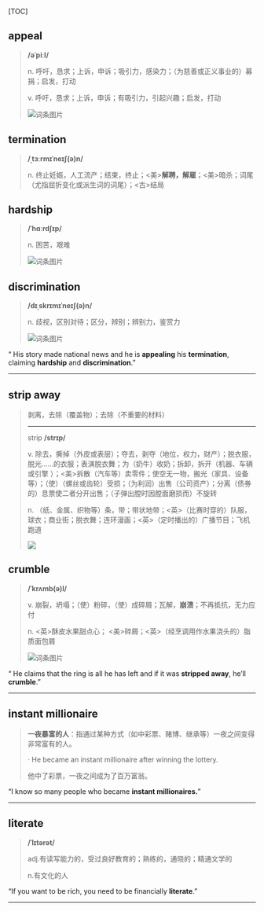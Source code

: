 [TOC]

## appeal

> **/əˈpiːl/**
>
> n.
> 呼吁，恳求；上诉，申诉；吸引力，感染力；（为慈善或正义事业的）募捐；启发，打动
>
> v.
> 呼吁，恳求；上诉，申诉；有吸引力，引起兴趣；启发，打动
>
> ![词条图片](https://ydlunacommon-cdn.nosdn.127.net/b14fd129d79c443400d017a73e027a0c.jpg?)

## termination

> **/ˌtɜːrmɪˈneɪʃ(ə)n/**
>
> n.
> 终止妊娠，人工流产；结束，终止；<美>**解聘，解雇**；<美>暗杀；词尾（尤指屈折变化或派生词的词尾）；<古>结局

## hardship

> **/ˈhɑːrdʃɪp/**
>
> n.
> 困苦，艰难
>
> ![词条图片](https://ydlunacommon-cdn.nosdn.127.net/80e393fd9402aa0ccbd120ddbba79773.jpg?)

## discrimination

> **/dɪˌskrɪmɪˈneɪʃ(ə)n/**
>
> n.
> 歧视，区别对待；区分，辨别；辨别力，鉴赏力
>
> ![词条图片](https://ydlunacommon-cdn.nosdn.127.net/64a5e61a2c07e8c94c08820967fa3455.jpg?)

“ His story made national news and he is **appealing** his **termination**, claiming **hardship** and **discrimination**.”

---

## strip away

> 剥离，去除（覆盖物）；去除（不重要的材料）
>
> ---
>
> strip  **/strɪp/**
>
> v.
> 除去，撕掉（外皮或表层）；夺去，剥夺（地位，权力，财产）；脱衣服，脱光……的衣服；表演脱衣舞；为（奶牛）收奶；拆卸，拆开（机器、车辆或引擎 ）；<美>拆散（汽车等）卖零件；使空无一物，搬光（家具、设备等）；（使）（螺丝或齿轮）受损；（为利润）出售（公司资产）；分离（债券的）息票使二者分开出售；（子弹出膛时因膛面磨损而）不旋转
>
> n.
> （纸、金属、织物等）条，带；带状地带；<英>（比赛时穿的）队服，球衣；商业街；脱衣舞；连环漫画；<英>（定时播出的）广播节目；飞机跑道
>
> ![](https://ydlunacommon-cdn.nosdn.127.net/78697c632ea84272e21001d46208b133.jpg?)

## crumble

> **/ˈkrʌmb(ə)l/**
>
> v.
> 崩裂，坍塌；（使）粉碎，（使）成碎屑；瓦解，**崩溃**；不再抵抗，无力应付
>
> n.
> <英>酥皮水果甜点心； <美>碎屑；<英>（经烹调用作水果浇头的）脂质面包屑
>
> ![词条图片](https://ydlunacommon-cdn.nosdn.127.net/a712e75d468a67cae919603886893aa9.jpg?)

“ He claims that the ring is all he has left and if it was **stripped away**, he’ll **crumble**.”

---



## instant millionaire

> **一夜暴富的人**：指通过某种方式（如中彩票、赌博、继承等）一夜之间变得非常富有的人。
>
> · He became an instant millionaire after winning the lottery.
>
> 他中了彩票，一夜之间成为了百万富翁。

“I know so many people who became **instant millionaires.**”

---

## literate

> **/ˈlɪtərət/**
>
> adj.有读写能力的，受过良好教育的；熟练的，通晓的；精通文学的
>
> n.有文化的人

“If you want to be rich, you need to be financially **literate**.”

---

